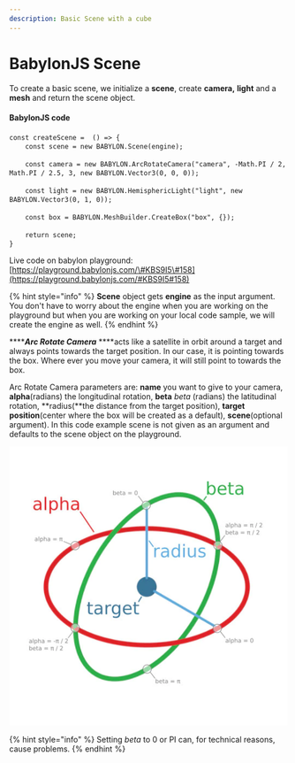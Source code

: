 ```yaml
---
description: Basic Scene with a cube
---
```


# BabylonJS Scene

To create a basic scene, we initialize a **scene**, create **camera,** **light** and a **mesh** and return the scene object.

#### BabylonJS code

```text
const createScene =  () => {
    const scene = new BABYLON.Scene(engine);

    const camera = new BABYLON.ArcRotateCamera("camera", -Math.PI / 2, Math.PI / 2.5, 3, new BABYLON.Vector3(0, 0, 0));

    const light = new BABYLON.HemisphericLight("light", new BABYLON.Vector3(0, 1, 0));

    const box = BABYLON.MeshBuilder.CreateBox("box", {});

    return scene;
}
```

Live code on babylon playground: [https://playground.babylonjs.com/\#KBS9I5\#158](https://playground.babylonjs.com/#KBS9I5#158)

{% hint style="info" %}
**Scene** object gets **engine** as the input argument. You don't have to worry about the engine when you are working on the playground but when you are working on your local code sample, we will create the engine as well.
{% endhint %}

 ****_**Arc Rotate Camera**_  ****acts like a satellite in orbit around a target and always points towards the target position. In our case, it is pointing towards the box. Where ever you move your camera, it will still point to towards the box. 

Arc Rotate Camera parameters are: **name** you want to give to your camera, **alpha**\(radians\) the longitudinal rotation, **beta** _beta_ \(radians\) the latitudinal rotation, **radius\(**the distance from the target position\), **target position**\(center where the box will be created as a default\), **scene**\(optional argument\). In this code example scene is not given as an argument and defaults to the scene object on the playground. 

![Arc Rotate Camera parameters: alpha, beta, radius and target position.](../../../.gitbook/assets/camalphabeta.jpg)

{% hint style="info" %}
 Setting _beta_ to 0 or PI can, for technical reasons, cause problems.
{% endhint %}

